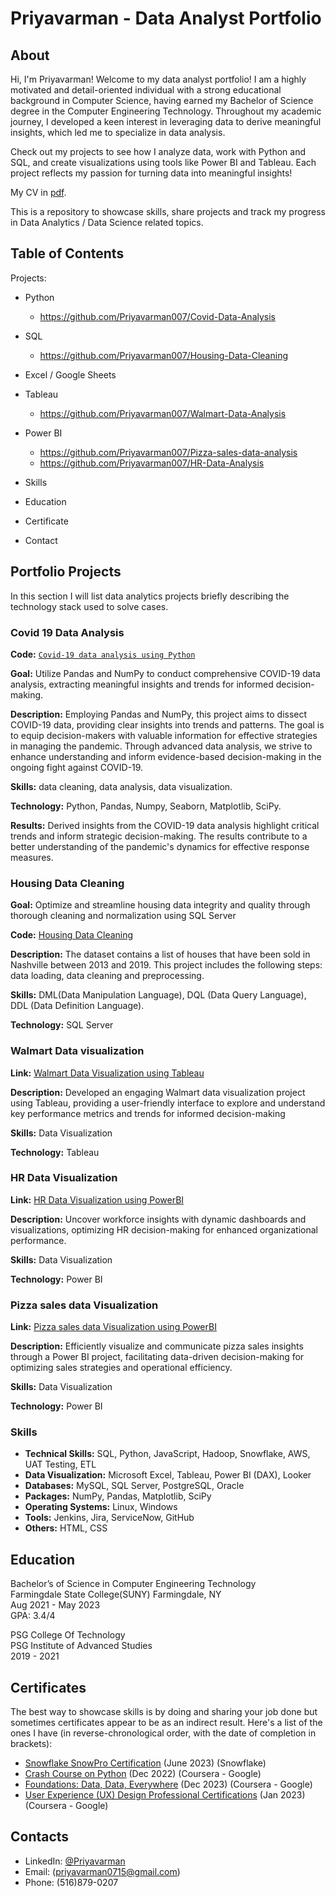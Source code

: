 # Priyavarman - Data Analyst Portfolio
## About
Hi, I'm Priyavarman! Welcome to my data analyst portfolio! I am a highly motivated and detail-oriented individual with a strong educational background in Computer Science, having earned my Bachelor of Science degree in the Computer Engineering Technology. Throughout my academic journey, I developed a keen interest in leveraging data to derive meaningful insights, which led me to specialize in data analysis.

Check out my projects to see how I analyze data, work with Python and SQL, and create visualizations using tools like Power BI and Tableau. Each project reflects my passion for turning data into meaningful insights!

My CV in [pdf](https://github.com/Priyavarman007/Resume/blob/main/Resume%20Priyavarman%20Ramachandran%20(5).pdf).

This is a repository to showcase skills, share projects and track my progress in Data Analytics / Data Science related topics.

## Table of Contents
Projects:
  - Python
    - https://github.com/Priyavarman007/Covid-Data-Analysis
  - SQL
    - https://github.com/Priyavarman007/Housing-Data-Cleaning
  - Excel / Google Sheets
  - Tableau
    - https://github.com/Priyavarman007/Walmart-Data-Analysis
  - Power BI
    - https://github.com/Priyavarman007/Pizza-sales-data-analysis
    - https://github.com/Priyavarman007/HR-Data-Analysis
  - Skills
  - Education

  - Certificate
  - Contact
## Portfolio Projects
In this section I will list data analytics projects briefly describing the technology stack used to solve cases.

### Covid 19 Data Analysis
**Code:** [`Covid-19 data analysis using Python`](https://github.com/tiannaparris/PortfolioProjects/blob/main/Analyzing%20the%20Factors%20Contributing%20to%20the%20Success%20of%20a%20Movie.ipynb)

**Goal:** Utilize Pandas and NumPy to conduct comprehensive COVID-19 data analysis, extracting meaningful insights and trends for informed decision-making.

**Description:** Employing Pandas and NumPy, this project aims to dissect COVID-19 data, providing clear insights into trends and patterns. The goal is to equip decision-makers with valuable information for effective strategies in managing the pandemic. Through advanced data analysis, we strive to enhance understanding and inform evidence-based decision-making in the ongoing fight against COVID-19.

**Skills:** data cleaning, data analysis, data visualization.

**Technology:** Python, Pandas, Numpy, Seaborn, Matplotlib, SciPy.

**Results:** Derived insights from the COVID-19 data analysis highlight critical trends and inform strategic decision-making. The results contribute to a better understanding of the pandemic's dynamics for effective response measures. 

### Housing Data Cleaning

**Goal:** Optimize and streamline housing data integrity and quality through thorough cleaning and normalization using SQL Server

**Code:** [Housing Data Cleaning](https://github.com/Priyavarman007/Housing-Data-Cleaning/blob/main/Housing%20Data%20Analysis.sql)

**Description:** The dataset contains a list of houses that have been sold in Nashville between 2013 and 2019. This project includes the following steps: data loading, data cleaning and preprocessing.

**Skills:** DML(Data Manipulation Language), DQL (Data Query Language), DDL (Data Definition Language).

**Technology:** SQL Server



### Walmart Data visualization
**Link:** [Walmart Data Visualization using Tableau](https://github.com/Priyavarman007/Walmart-Data-Analysis/blob/main/dashboard.png)

**Description:** Developed an engaging Walmart data visualization project using Tableau, providing a user-friendly interface to explore and understand key performance metrics and trends for informed decision-making


**Skills:** Data Visualization 

**Technology:** Tableau


### HR Data Visualization 
**Link:** [HR Data Visualization using PowerBI](https://github.com/Priyavarman007/HR-Data-Analysis/blob/main/HR%20Analytics%20Atliq_masked.pbix)

**Description:** Uncover workforce insights with dynamic dashboards and visualizations, optimizing HR decision-making for enhanced organizational performance.

**Skills:** Data Visualization 

**Technology:** Power BI



### Pizza sales data Visualization 

**Link:** [Pizza sales data Visualization using PowerBI](https://github.com/Priyavarman007/Pizza-sales-data-analysis/blob/main/Pizza%20Power%20BI%20Project2.pbit)

**Description:** Efficiently visualize and communicate pizza sales insights through a Power BI project, facilitating data-driven decision-making for optimizing sales strategies and operational efficiency.

**Skills:** Data Visualization

**Technology:** Power BI 

### Skills
- **Technical Skills:** SQL, Python, JavaScript, Hadoop, Snowflake, AWS, UAT Testing, ETL  
- **Data Visualization:** Microsoft Excel, Tableau, Power BI (DAX), Looker  
- **Databases:** MySQL, SQL Server, PostgreSQL, Oracle  
- **Packages:** NumPy, Pandas, Matplotlib, SciPy  
- **Operating Systems:** Linux, Windows  
- **Tools:** Jenkins, Jira, ServiceNow, GitHub  
- **Others:** HTML, CSS  



## Education
Bachelor’s of Science in Computer Engineering Technology  
Farmingdale State College(SUNY) Farmingdale, NY  
Aug 2021 - May 2023  
GPA: 3.4/4  

PSG College Of Technology  
PSG Institute of Advanced Studies  
2019 - 2021  

## Certificates
The best way to showcase skills is by doing and sharing your job done but sometimes certificates appear to be as an indirect result. Here's a list of the ones I have (in reverse-chronological order, with the date of completion in brackets):
- [Snowflake SnowPro Certification](https://www.credly.com/badges/9ba5655b-4bc7-4808-8e50-9c012551330f/public_url) (June 2023) (Snowflake)
- [Crash Course on Python](https://coursera.org/share/e98723d22f4c4ce1d4f1bbc2878776f5) (Dec 2022) (Coursera - Google)
- [Foundations: Data, Data, Everywhere](https://coursera.org/share/d800ba9d4dab8262505a35d2ca8f427f) (Dec 2023) (Coursera - Google)
- [User Experience (UX) Design Professional Certifications](https://coursera.org/share/1ef5b3ce89e61e4f613ca2e3f68e87ca) (Jan 2023) (Coursera - Google)

## Contacts
- LinkedIn: [@Priyavarman](https://www.linkedin.com/in/priyavarman-ramachandran/)
- Email: (priyavarman0715@gmail.com)
- Phone: (516)879-0207
